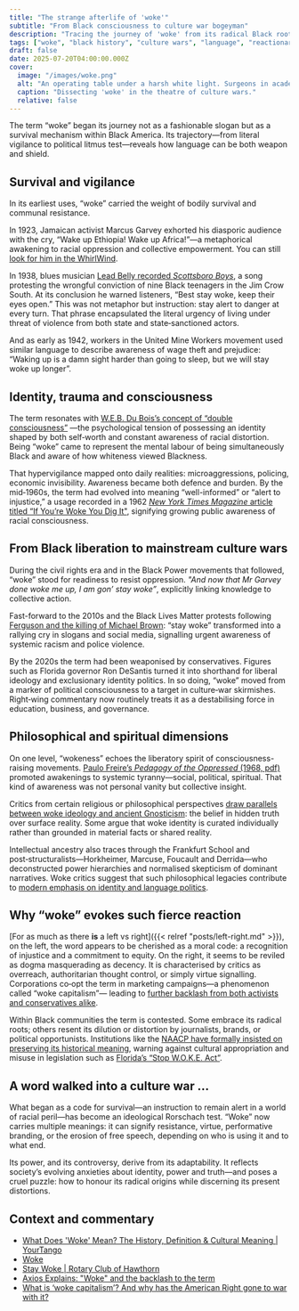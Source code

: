 ```yaml
---
title: "The strange afterlife of 'woke'"
subtitle: "From Black consciousness to culture war bogeyman"
description: "Tracing the journey of 'woke' from its radical Black roots through global liberation struggles to its weaponisation by reactionaries—exposing what was lost, stolen, and distorted along the way."
tags: ["woke", "black history", "culture wars", "language", "reactionary politics"]
draft: false
date: 2025-07-20T04:00:00.000Z
cover:
  image: "/images/woke.png"
  alt: "An operating table under a harsh white light. Surgeons in academic robes dissect the word 'WOKE' with scalpels and annotated footnotes. Floating thought bubbles contain words like 'Garvey' and 'culture war.'" 
  caption: "Dissecting 'woke' in the theatre of culture wars."
  relative: false
---
```


The term “woke” began its journey not as a fashionable slogan but as a survival mechanism within Black America. Its 
trajectory—from literal vigilance to political litmus test—reveals how language can be both weapon and shield.

## Survival and vigilance

In its earliest uses, “woke” carried the weight of bodily survival and communal resistance.

In 1923, Jamaican activist Marcus Garvey exhorted his diasporic audience with the cry, 
“Wake up Ethiopia! Wake up Africa!”—a metaphorical awakening to racial oppression and collective empowerment. You can 
still [look for him in the WhirlWind](https://youtu.be/YY-lbMsGLus?feature=shared&t=104).

In 1938, blues musician [Lead Belly recorded *Scottsboro Boys*](https://www.youtube.com/watch?v=VrXfkPViFIE), a song 
protesting the wrongful conviction of nine Black teenagers in the Jim Crow South. At its conclusion he warned listeners, 
“Best stay woke, keep their eyes open.” This was not metaphor but instruction: stay alert to danger at every turn. 
That phrase encapsulated the literal urgency of living under threat of violence from both state and state‑sanctioned 
actors.

And as early as 1942, workers in the United Mine Workers movement used similar language to describe awareness of wage 
theft and prejudice: “Waking up is a damn sight harder than going to sleep, but we will stay woke up longer”.

## Identity, trauma and consciousness

The term resonates with 
[W.E.B. Du Bois’s concept of “double consciousness”](https://www.theatlantic.com/magazine/archive/1897/08/strivings-of-the-negro-people/305446/)
—the psychological tension of possessing an identity shaped by both self‑worth and constant awareness of racial 
distortion. Being “woke” came to represent the mental labour of being simultaneously Black and aware of how whiteness 
viewed Blackness.

That hypervigilance mapped onto daily realities: microaggressions, policing, economic invisibility. Awareness became 
both defence and burden. By the mid‑1960s, the term had evolved into meaning “well-informed” or “alert to injustice,” 
a usage recorded in a 1962 
[*New York Times Magazine* article titled “If You’re Woke You Dig It"](https://www.nytimes.com/1962/05/20/archives/if-youre-woke-you-dig-it-no-mickey-mouse-can-be-expected-to-follow.html), 
signifying growing public awareness of racial consciousness.

## From Black liberation to mainstream culture wars

During the civil rights era and in the Black Power movements that followed, “woke” stood for readiness to resist 
oppression. *"And now that Mr Garvey done woke me up, I am gon’ stay woke”*, explicitly linking knowledge to collective action.

Fast-forward to the 2010s and the Black Lives Matter protests following 
[Ferguson and the killing of Michael Brown](https://apnews.com/article/shootings-police-us-news-st-louis-michael-brown-9aa32033692547699a3b61da8fd1fc62): 
“stay woke” transformed into a rallying cry in slogans and social media, signalling urgent awareness of systemic 
racism and police violence.

By the 2020s the term had been weaponised by conservatives. Figures such as Florida governor Ron DeSantis turned it 
into shorthand for liberal ideology and exclusionary identity politics. In so doing, “woke” moved from a marker of 
political consciousness to a target in culture‑war skirmishes. Right‑wing commentary now routinely treats it as a 
destabilising force in education, business, and governance.

## Philosophical and spiritual dimensions

On one level, “wokeness” echoes the liberatory spirit of consciousness-raising movements. 
[Paulo Freire’s *Pedagogy of the Oppressed* (1968, pdf)](https://fsi-ebcao.princeton.edu/sites/g/files/toruqf1411/files/media/freire.pdf) 
promoted awakenings to systemic tyranny—social, political, spiritual. That kind of awareness was not personal vanity 
but collective insight.

Critics from certain religious or philosophical perspectives [draw parallels between woke ideology and ancient 
Gnosticism](https://attackthesystem.com/2024/02/23/wokism-is-the-new-face-of-an-old-heresy-and-it-can-be-defeated-again/): 
the belief in hidden truth over surface reality. Some argue that woke identity is curated individually 
rather than grounded in material facts or shared reality.

Intellectual ancestry also traces through the Frankfurt School and post‑structuralists—Horkheimer, Marcuse, Foucault 
and Derrida—who deconstructed power hierarchies and normalised skepticism of dominant narratives. Woke critics 
suggest that such philosophical legacies contribute to 
[modern emphasis on identity and language politics](https://time.com/6290367/susan-neiman-tension-at-the-heart-of-wokeism/).

## Why “woke” evokes such fierce reaction

[For as much as there **is** a left vs right]({{< relref "posts/left-right.md" >}}), on the left, the word appears to 
be cherished as a moral code: a recognition of injustice and a commitment to equity. On the right, it seems to be 
reviled as dogma masquerading as decency. It is characterised by critics as overreach, authoritarian thought control, 
or simply virtue signalling. Corporations co‑opt the term in marketing campaigns—a phenomenon called 
“woke capitalism”— leading to [further backlash from both activists and conservatives alike](https://www.theguardian.com/commentisfree/article/2024/jun/23/woke-capitalism-gen-z).

Within Black communities the term is contested. Some embrace its radical roots; others resent its dilution or 
distortion by journalists, brands, or political opportunists. Institutions like the [NAACP have formally insisted on 
preserving its historical meaning](https://naacp.org/resources/reclaiming-word-woke-part-african-american-culture), 
warning against cultural appropriation and misuse in legislation such as 
[Florida’s “Stop W\.O.K.E. Act”](https://firstamendment.mtsu.edu/article/stop-w-o-k-e-act-florida/).

## A word walked into a culture war ...

What began as a code for survival—an instruction to remain alert in a world of racial peril—has become an ideological 
Rorschach test. “Woke” now carries multiple meanings: it can signify resistance, virtue, performative branding, or the 
erosion of free speech, depending on who is using it and to what end.

Its power, and its controversy, derive from its adaptability. It reflects society’s evolving anxieties about identity, 
power and truth—and poses a cruel puzzle: how to honour its radical origins while discerning its present distortions.

## Context and commentary

* [What Does 'Woke' Mean? The History, Definition & Cultural Meaning | YourTango](https://www.yourtango.com/self/what-does-woke-mean-history-definition-cultural-meaning)
* [Woke](https://iiab.me/kiwix/content/wikipedia_en_all_maxi_2023-10/A/Woke)
* [Stay Woke | Rotary Club of Hawthorn](https://hawthornrotary.org.au/Stories/stay-woke)
* [Axios Explains: \"Woke\" and the backlash to the term](https://www.axios.com/2024/11/17/axios-explains-woke-backlash)
* [What is ‘woke capitalism’? And why has the American Right gone to war with it?](https://scroll.in/article/1044645/what-is-woke-capitalism-and-why-has-the-american-right-gone-to-war-with-it)


